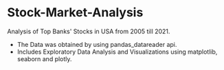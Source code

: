 # Stock-Market-Analysis
Analysis of Top Banks' Stocks in USA from 2005 till 2021.

* The Data was obtained by using pandas_datareader api.
* Includes Exploratory Data Analysis and Visualizations using matplotlib, seaborn and plotly.
